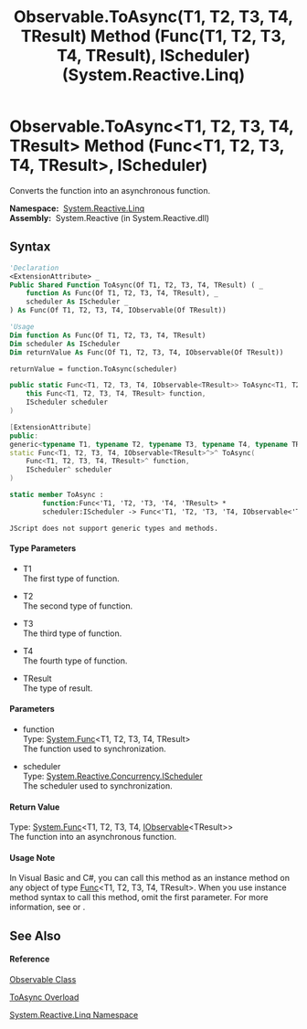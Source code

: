 ﻿---
title: Observable.ToAsync(T1, T2, T3, T4, TResult) Method (Func(T1, T2, T3, T4, TResult), IScheduler) (System.Reactive.Linq)
TOCTitle: ToAsync(T1, T2, T3, T4, TResult) Method (Func(T1, T2, T3, T4, TResult), IScheduler)
ms:assetid: M:System.Reactive.Linq.Observable.ToAsync``5(System.Func{``0,``1,``2,``3,``4},System.Reactive.Concurrency.IScheduler)
ms:mtpsurl: https://msdn.microsoft.com/en-us/library/Hh229560(v=VS.103)
ms:contentKeyID: 36068975
ms.date: 06/28/2011
mtps_version: v=VS.103
dev_langs:
- vb
- csharp
- c++
- fsharp
- jscript
---

# Observable.ToAsync\<T1, T2, T3, T4, TResult\> Method (Func\<T1, T2, T3, T4, TResult\>, IScheduler)

Converts the function into an asynchronous function.

**Namespace:**  [System.Reactive.Linq](hh211929\(v=vs.103\).md)  
**Assembly:**  System.Reactive (in System.Reactive.dll)

## Syntax

``` vb
'Declaration
<ExtensionAttribute> _
Public Shared Function ToAsync(Of T1, T2, T3, T4, TResult) ( _
    function As Func(Of T1, T2, T3, T4, TResult), _
    scheduler As IScheduler _
) As Func(Of T1, T2, T3, T4, IObservable(Of TResult))
```

``` vb
'Usage
Dim function As Func(Of T1, T2, T3, T4, TResult)
Dim scheduler As IScheduler
Dim returnValue As Func(Of T1, T2, T3, T4, IObservable(Of TResult))

returnValue = function.ToAsync(scheduler)
```

``` csharp
public static Func<T1, T2, T3, T4, IObservable<TResult>> ToAsync<T1, T2, T3, T4, TResult>(
    this Func<T1, T2, T3, T4, TResult> function,
    IScheduler scheduler
)
```

``` c++
[ExtensionAttribute]
public:
generic<typename T1, typename T2, typename T3, typename T4, typename TResult>
static Func<T1, T2, T3, T4, IObservable<TResult>^>^ ToAsync(
    Func<T1, T2, T3, T4, TResult>^ function, 
    IScheduler^ scheduler
)
```

``` fsharp
static member ToAsync : 
        function:Func<'T1, 'T2, 'T3, 'T4, 'TResult> * 
        scheduler:IScheduler -> Func<'T1, 'T2, 'T3, 'T4, IObservable<'TResult>> 
```

``` jscript
JScript does not support generic types and methods.
```

#### Type Parameters

  - T1  
    The first type of function.

<!-- end list -->

  - T2  
    The second type of function.

<!-- end list -->

  - T3  
    The third type of function.

<!-- end list -->

  - T4  
    The fourth type of function.

<!-- end list -->

  - TResult  
    The type of result.

#### Parameters

  - function  
    Type: [System.Func](https://msdn.microsoft.com/en-us/library/Bb534303)\<T1, T2, T3, T4, TResult\>  
    The function used to synchronization.  

<!-- end list -->

  - scheduler  
    Type: [System.Reactive.Concurrency.IScheduler](hh229149\(v=vs.103\).md)  
    The scheduler used to synchronization.  

#### Return Value

Type: [System.Func](https://msdn.microsoft.com/en-us/library/Bb534303)\<T1, T2, T3, T4, [IObservable](https://msdn.microsoft.com/en-us/library/Dd990377)\<TResult\>\>  
The function into an asynchronous function.  

#### Usage Note

In Visual Basic and C\#, you can call this method as an instance method on any object of type [Func](https://msdn.microsoft.com/en-us/library/Bb534303)\<T1, T2, T3, T4, TResult\>. When you use instance method syntax to call this method, omit the first parameter. For more information, see [](https://msdn.microsoft.com/en-us/library/Bb384936) or [](https://msdn.microsoft.com/en-us/library/Bb383977).

## See Also

#### Reference

[Observable Class](hh244252\(v=vs.103\).md)

[ToAsync Overload](hh211953\(v=vs.103\).md)

[System.Reactive.Linq Namespace](hh211929\(v=vs.103\).md)

